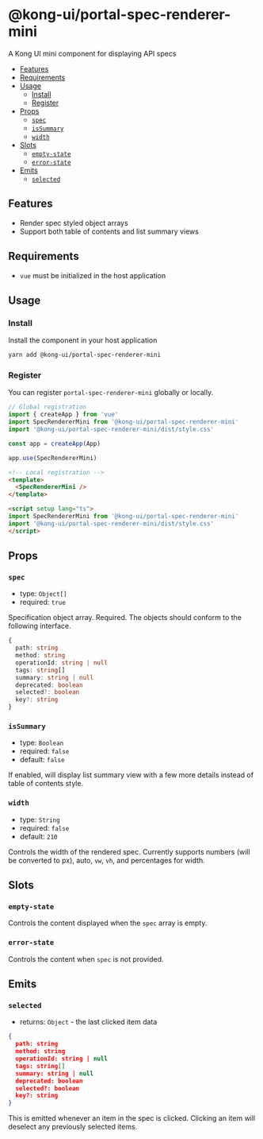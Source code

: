 # @kong-ui/portal-spec-renderer-mini

A Kong UI mini component for displaying API specs

- [Features](#features)
- [Requirements](#requirements)
- [Usage](#usage)
  - [Install](#install)
  - [Register](#register)
- [Props](#props)
  - [`spec`](#spec)
  - [`isSummary`](#issummary)
  - [`width`](#width)
- [Slots](#slots)
  - [`empty-state`](#empty-state)
  - [`error-state`](#error-state)
- [Emits](#emits)
  - [`selected`](#selected)

## Features

- Render spec styled object arrays
- Support both table of contents and list summary views

## Requirements

- `vue` must be initialized in the host application

## Usage

### Install

Install the component in your host application

```sh
yarn add @kong-ui/portal-spec-renderer-mini
```

### Register

You can register `portal-spec-renderer-mini` globally or locally.

```typescript
// Global registration
import { createApp } from 'vue'
import SpecRendererMini from '@kong-ui/portal-spec-renderer-mini'
import '@kong-ui/portal-spec-renderer-mini/dist/style.css'

const app = createApp(App)

app.use(SpecRendererMini)

```

```html
<!-- Local registration -->
<template>
  <SpecRendererMini />
</template>

<script setup lang="ts">
import SpecRendererMini from '@kong-ui/portal-spec-renderer-mini'
import '@kong-ui/portal-spec-renderer-mini/dist/style.css'
</script>
```

## Props

### `spec`

- type: `Object[]`
- required: `true`

Specification object array. Required.
The objects should conform to the following interface.

```typescript
{
  path: string
  method: string
  operationId: string | null
  tags: string[]
  summary: string | null
  deprecated: boolean
  selected?: boolean
  key?: string
}
```

### `isSummary`

- type: `Boolean`
- required: `false`
- default: `false`

If enabled, will display list summary view with a few more details instead of table of contents style.

### `width`

- type: `String`
- required: `false`
- default: `210`

Controls the width of the rendered spec. Currently supports numbers (will be converted to px), auto, `vw`, `vh`, and percentages for width.

## Slots

### `empty-state`

Controls the content displayed when the `spec` array is empty.

### `error-state`

Controls the content when `spec` is not provided.

## Emits

### `selected`

- returns: `Object` - the last clicked item data

```json
{
  path: string
  method: string
  operationId: string | null
  tags: string[]
  summary: string | null
  deprecated: boolean
  selected?: boolean
  key?: string
}
```

This is emitted whenever an item in the spec is clicked. Clicking an item will deselect any previously selected items.
